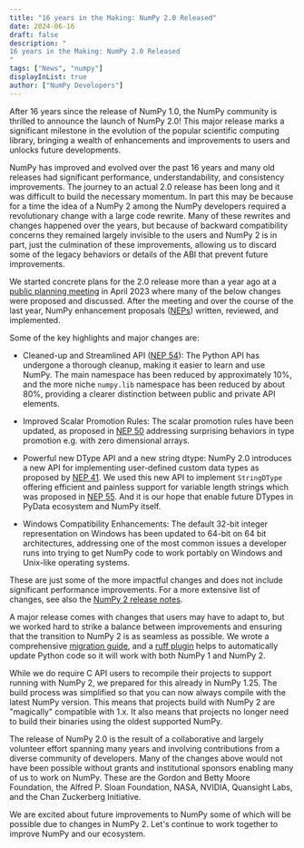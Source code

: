 ```yaml
---
title: "16 years in the Making: NumPy 2.0 Released"
date: 2024-06-16
draft: false
description: "
16 years in the Making: NumPy 2.0 Released
"
tags: ["News", "numpy"]
displayInList: true
author: ["NumPy Developers"]
---
```


After 16 years since the release of NumPy 1.0, the NumPy community is thrilled to announce the launch of NumPy 2.0! This major release marks a significant milestone in the evolution of the popular scientific computing library, bringing a wealth of enhancements and improvements to users and unlocks future developments.

NumPy has improved and evolved over the past 16 years and many old releases had significant performance, understandability, and consistency improvements.
The journey to an actual 2.0 release has been long and it was difficult to build the necessary momentum. In part this may be because for a time the idea of a NumPy 2 among the NumPy developers required a revolutionary change with a large code rewrite.
Many of these rewrites and changes happened over the years, but because of backward compatibility concerns they remained largely invisible to the users and NumPy 2 is in part, just the culmination of these improvements, allowing us to discard some of the legacy behaviors or details of the ABI that prevent future improvements.

We started concrete plans for the 2.0 release more than a year ago at a [public planning meeting](https://github.com/numpy/archive/tree/main/2.0_developer_meeting) in April 2023 where many of the below changes were proposed and discussed. After the meeting and over the course of the last year, NumPy enhancement proposals ([NEPs](https://numpy.org/neps/)) written, reviewed, and implemented.

Some of the key highlights and major changes are:

- Cleaned-up and Streamlined API ([NEP 54](https://numpy.org/neps/nep-0052-python-api-cleanup.html)): The Python API has undergone a thorough cleanup, making it easier to learn and use NumPy. The main namespace has been reduced by approximately 10%, and the more niche `numpy.lib` namespace has been reduced by about 80%, providing a clearer distinction between public and private API elements.

- Improved Scalar Promotion Rules: The scalar promotion rules have been updated, as proposed in [NEP 50](https://numpy.org/neps/nep-0050-scalar-promotion.html) addressing surprising behaviors in type promotion e.g. with zero dimensional arrays.

- Powerful new DType API and a new string dtype: NumPy 2.0 introduces a new API for implementing user-defined custom data types as proposed by [NEP 41](https://numpy.org/neps/nep-0041-improved-dtype-support.html). We used this new API to implement `StringDType` offering efficient and painless support for variable length strings which was proposed in [NEP 55](https://numpy.org/neps/nep-0055-string_dtype.html). And it is our hope that enable future DTypes in PyData ecosystem and NumPy itself.

- Windows Compatibility Enhancements: The default 32-bit integer representation on Windows has been updated to 64-bit on 64 bit architectures, addressing one of the most common issues a developer runs into trying to get NumPy code to work portably on Windows and Unix-like operating systems.

These are just some of the more impactful changes and does not include significant performance improvements. For a more extensive list of changes, see also the [NumPy 2 release notes](https://numpy.org/devdocs/release/2.0.0-notes.html).

A major release comes with changes that users may have to adapt to, but we worked hard to strike a balance between improvements and ensuring that the transition to NumPy 2 is as seamless as possible.
We wrote a comprehensive [migration guide](https://numpy.org/devdocs/numpy_2_0_migration_guide.html), and a [ruff plugin](https://numpy.org/devdocs/numpy_2_0_migration_guide.html#ruff-plugin) helps to automatically update Python code so it will work with both NumPy 1 and NumPy 2.

While we do require C API users to recompile their projects to support running with NumPy 2, we prepared for this already in NumPy 1.25. The build process was simplified so that you can now always compile with the latest NumPy version.
This means that projects build with NumPy 2 are "magically" compatible with 1.x. It also means that projects no longer need to build their binaries using the oldest supported NumPy.

The release of NumPy 2.0 is the result of a collaborative and largely volunteer effort spanning many years and involving contributions from a diverse community of developers.
Many of the changes above would not have been possible without grants and institutional sponsors enabling many of us to work on NumPy. These are the Gordon and Betty Moore Foundation, the Alfred P. Sloan Foundation, NASA, NVIDIA, Quansight Labs, and the Chan Zuckerberg Initiative.

We are excited about future improvements to NumPy some of which will be possible due to changes in NumPy 2. Let's continue to work together to improve NumPy and our ecosystem.
